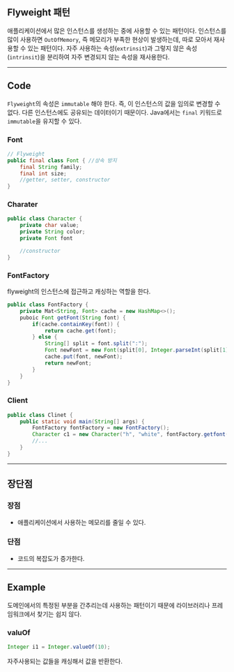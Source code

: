 ## Flyweight 패턴
애플리케이션에서 많은 인스턴스를 생성하는 중에 사용할 수 있는 패턴이다. 인스턴스를 많이 사용하면 `OutOfMemory`, 즉 메모리가 부족한 현상이 발생하는데, 따로 모아서 재사용할 수 있는 패턴이다. 자주 사용하는 속성(`extrinsit`)과 그렇지 않은 속성(`intrinsit`)을 분리하여 자주 변경되지 않는 속성을 재사용한다.

<hr>

## Code

`Flyweight`의 속성은 `immutable` 해야 한다. 즉, 이 인스턴스의 값을 임의로 변경할 수 없다. 다른 인스턴스에도 공유되는 데이터이기 때문이다. Java에서는 `final` 키워드로 `immutable`을 유지할 수 있다.

### Font
```java
// Flyweight
public final class Font { //상속 방지
	final String family;
	final int size;
	//getter, setter, constructor
}
```
### Charater
```java
public class Character {
	private char value;
	private String color;
	private Font font

	//constructor
}
```

### FontFactory
flyweight의 인스턴스에 접근하고 캐싱하는 역할을 한다.
```java
public class FontFactory {
	private Mat<String, Font> cache = new HashMap<>();
	puboic Font getFont(String font) {
		if(cache.containKey(font)) {
			return cache.get(font);
		} else {
			String[] split = font.split(":");
			Font newFont = new Font(split[0], Integer.parseInt(split[1]));
			cache.put(font, newFont);
			return newFont;
		}
	}
}
```
### Client
```java
public class Clinet {
	public static void main(String[] args) {
		FontFactory fontFactory = new FontFactory();
		Character c1 = new Character("h", "white", fontFactory.getfont("namu:12"));
		//...
	}
}
```


<hr>

## 장단점

### 장점
- 애플리케이션에서 사용하는 메모리를 줄일 수 있다.

### 단점
- 코드의 복잡도가 증가한다.

<hr>

## Example
도메인에서의 특정된 부분을 간추리는데 사용하는 패턴이기 때문에 라이브러리나 프레임워크에서 찾기는 쉽지 않다.

### valuOf
```java 
Integer i1 = Integer.valueOf(10);
```
자주사용되는 값들을 캐싱해서 값을 반환한다.

